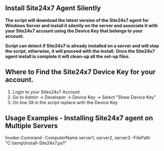 Install Site24x7 Agent Silently 
-------------------------------------

**The script will download the latest version of the Site24x7 agent for Windows Server and install it silently on the server and associate it with your Site24x7 account using the Device Key that belongs to your account.** 

**Script can detect if Site24x7 is already installed on a server and will stop the script, otherwise, it will proceed with the install. Once the Site24x7 agent install is complete it will clean-up all the set-up files.**

Where to Find the Site24x7 Device Key for your account.
-------------------------------------
1. Login to your Sites24x7 Account
2. Go to Admin -> Developer -> Device Key -> Select "Show Device Key"
3. On line 38 in the script replace <Your-Device-Key-Here> with the Device Key

Usage Examples - Installing Site24x7 agent on Multiple Servers
-------------------------------------

Invoke-Command -ComputerName server1, server2, server3 -FilePath "C:\temp\Install-Site24x7.ps1"
